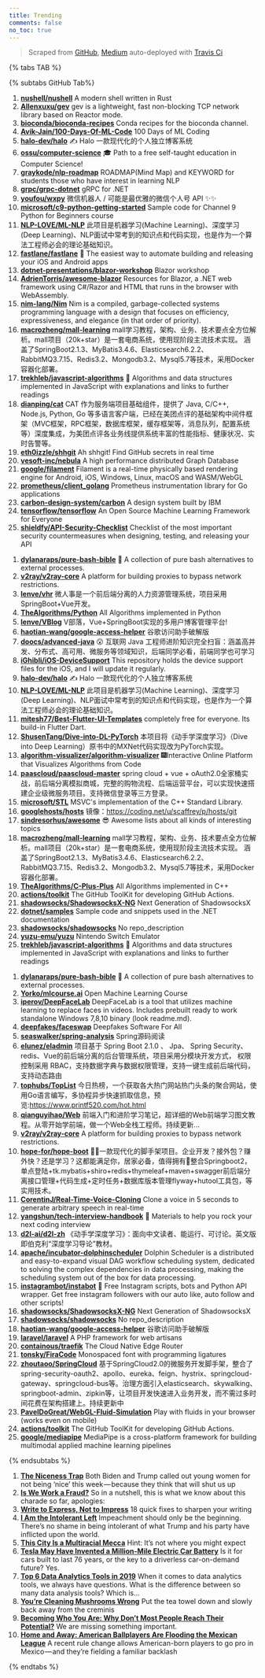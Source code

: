 ```yaml
---
title: Trending
comments: false
no_toc: true
---
```


> Scraped from [GitHub](https://github.com/trending), [Medium](https://medium.com/topic/popular)
auto-deployed with [Travis Ci](https://travis-ci.org/)

{% tabs TAB %}
<!-- tab GitHub -->
{% subtabs GitHub Tab%}
<!-- tab Daily -->
1. [**nushell/nushell**](https://github.com/nushell/nushell)
A modern shell written in Rust
2. [**Allenxuxu/gev**](https://github.com/Allenxuxu/gev)
gev is a lightweight, fast non-blocking TCP network library based on Reactor mode.
3. [**bioconda/bioconda-recipes**](https://github.com/bioconda/bioconda-recipes)
Conda recipes for the bioconda channel.
4. [**Avik-Jain/100-Days-Of-ML-Code**](https://github.com/Avik-Jain/100-Days-Of-ML-Code)
100 Days of ML Coding
5. [**halo-dev/halo**](https://github.com/halo-dev/halo)
✍ Halo 一款现代化的个人独立博客系统
6. [**ossu/computer-science**](https://github.com/ossu/computer-science)
🎓 Path to a free self-taught education in Computer Science!
7. [**graykode/nlp-roadmap**](https://github.com/graykode/nlp-roadmap)
ROADMAP(Mind Map) and KEYWORD for students those who have interest in learning NLP
8. [**grpc/grpc-dotnet**](https://github.com/grpc/grpc-dotnet)
gRPC for .NET
9. [**youfou/wxpy**](https://github.com/youfou/wxpy)
微信机器人 / 可能是最优雅的微信个人号 API ✨✨
10. [**microsoft/c9-python-getting-started**](https://github.com/microsoft/c9-python-getting-started)
Sample code for Channel 9 Python for Beginners course
11. [**NLP-LOVE/ML-NLP**](https://github.com/NLP-LOVE/ML-NLP)
此项目是机器学习(Machine Learning)、深度学习(Deep Learning)、NLP面试中常考到的知识点和代码实现，也是作为一个算法工程师必会的理论基础知识。
12. [**fastlane/fastlane**](https://github.com/fastlane/fastlane)
🚀 The easiest way to automate building and releasing your iOS and Android apps
13. [**dotnet-presentations/blazor-workshop**](https://github.com/dotnet-presentations/blazor-workshop)
Blazor workshop
14. [**AdrienTorris/awesome-blazor**](https://github.com/AdrienTorris/awesome-blazor)
Resources for Blazor, a .NET web framework using C#/Razor and HTML that runs in the browser with WebAssembly.
15. [**nim-lang/Nim**](https://github.com/nim-lang/Nim)
Nim is a compiled, garbage-collected systems programming language with a design that focuses on efficiency, expressiveness, and elegance (in that order of priority).
16. [**macrozheng/mall-learning**](https://github.com/macrozheng/mall-learning)
mall学习教程，架构、业务、技术要点全方位解析。mall项目（20k+star）是一套电商系统，使用现阶段主流技术实现。 涵盖了SpringBoot2.1.3、MyBatis3.4.6、Elasticsearch6.2.2、RabbitMQ3.7.15、Redis3.2、Mongodb3.2、Mysql5.7等技术，采用Docker容器化部署。
17. [**trekhleb/javascript-algorithms**](https://github.com/trekhleb/javascript-algorithms)
📝 Algorithms and data structures implemented in JavaScript with explanations and links to further readings
18. [**dianping/cat**](https://github.com/dianping/cat)
CAT 作为服务端项目基础组件，提供了 Java, C/C++, Node.js, Python, Go 等多语言客户端，已经在美团点评的基础架构中间件框架（MVC框架，RPC框架，数据库框架，缓存框架等，消息队列，配置系统等）深度集成，为美团点评各业务线提供系统丰富的性能指标、健康状况、实时告警等。
19. [**eth0izzle/shhgit**](https://github.com/eth0izzle/shhgit)
Ah shhgit! Find GitHub secrets in real time
20. [**vesoft-inc/nebula**](https://github.com/vesoft-inc/nebula)
A high performance distributed Graph Database
21. [**google/filament**](https://github.com/google/filament)
Filament is a real-time physically based rendering engine for Android, iOS, Windows, Linux, macOS and WASM/WebGL
22. [**prometheus/client_golang**](https://github.com/prometheus/client_golang)
Prometheus instrumentation library for Go applications
23. [**carbon-design-system/carbon**](https://github.com/carbon-design-system/carbon)
A design system built by IBM
24. [**tensorflow/tensorflow**](https://github.com/tensorflow/tensorflow)
An Open Source Machine Learning Framework for Everyone
25. [**shieldfy/API-Security-Checklist**](https://github.com/shieldfy/API-Security-Checklist)
Checklist of the most important security countermeasures when designing, testing, and releasing your API
<!-- endtab -->
<!-- tab Weekly -->
1. [**dylanaraps/pure-bash-bible**](https://github.com/dylanaraps/pure-bash-bible)
📖 A collection of pure bash alternatives to external processes.
2. [**v2ray/v2ray-core**](https://github.com/v2ray/v2ray-core)
A platform for building proxies to bypass network restrictions.
3. [**lenve/vhr**](https://github.com/lenve/vhr)
微人事是一个前后端分离的人力资源管理系统，项目采用SpringBoot+Vue开发。
4. [**TheAlgorithms/Python**](https://github.com/TheAlgorithms/Python)
All Algorithms implemented in Python
5. [**lenve/VBlog**](https://github.com/lenve/VBlog)
V部落，Vue+SpringBoot实现的多用户博客管理平台!
6. [**haotian-wang/google-access-helper**](https://github.com/haotian-wang/google-access-helper)
谷歌访问助手破解版
7. [**doocs/advanced-java**](https://github.com/doocs/advanced-java)
😮 互联网 Java 工程师进阶知识完全扫盲：涵盖高并发、分布式、高可用、微服务等领域知识，后端同学必看，前端同学也可学习
8. [**iGhibli/iOS-DeviceSupport**](https://github.com/iGhibli/iOS-DeviceSupport)
This repository holds the device support files for the iOS, and I will update it regularly.
9. [**halo-dev/halo**](https://github.com/halo-dev/halo)
✍ Halo 一款现代化的个人独立博客系统
10. [**NLP-LOVE/ML-NLP**](https://github.com/NLP-LOVE/ML-NLP)
此项目是机器学习(Machine Learning)、深度学习(Deep Learning)、NLP面试中常考到的知识点和代码实现，也是作为一个算法工程师必会的理论基础知识。
11. [**mitesh77/Best-Flutter-UI-Templates**](https://github.com/mitesh77/Best-Flutter-UI-Templates)
completely free for everyone. Its build-in Flutter Dart.
12. [**ShusenTang/Dive-into-DL-PyTorch**](https://github.com/ShusenTang/Dive-into-DL-PyTorch)
本项目将《动手学深度学习》（Dive into Deep Learning）原书中的MXNet代码实现改为PyTorch实现。
13. [**algorithm-visualizer/algorithm-visualizer**](https://github.com/algorithm-visualizer/algorithm-visualizer)
🎆Interactive Online Platform that Visualizes Algorithms from Code
14. [**paascloud/paascloud-master**](https://github.com/paascloud/paascloud-master)
spring cloud + vue + oAuth2.0全家桶实战，前后端分离模拟商城，完整的购物流程、后端运营平台，可以实现快速搭建企业级微服务项目。支持微信登录等三方登录。
15. [**microsoft/STL**](https://github.com/microsoft/STL)
MSVC's implementation of the C++ Standard Library.
16. [**googlehosts/hosts**](https://github.com/googlehosts/hosts)
镜像：https://coding.net/u/scaffrey/p/hosts/git
17. [**sindresorhus/awesome**](https://github.com/sindresorhus/awesome)
😎 Awesome lists about all kinds of interesting topics
18. [**macrozheng/mall-learning**](https://github.com/macrozheng/mall-learning)
mall学习教程，架构、业务、技术要点全方位解析。mall项目（20k+star）是一套电商系统，使用现阶段主流技术实现。 涵盖了SpringBoot2.1.3、MyBatis3.4.6、Elasticsearch6.2.2、RabbitMQ3.7.15、Redis3.2、Mongodb3.2、Mysql5.7等技术，采用Docker容器化部署。
19. [**TheAlgorithms/C-Plus-Plus**](https://github.com/TheAlgorithms/C-Plus-Plus)
All Algorithms implemented in C++
20. [**actions/toolkit**](https://github.com/actions/toolkit)
The GitHub ToolKit for developing GitHub Actions.
21. [**shadowsocks/ShadowsocksX-NG**](https://github.com/shadowsocks/ShadowsocksX-NG)
Next Generation of ShadowsocksX
22. [**dotnet/samples**](https://github.com/dotnet/samples)
Sample code and snippets used in the .NET documentation
23. [**shadowsocks/shadowsocks**](https://github.com/shadowsocks/shadowsocks)
No repo_description
24. [**yuzu-emu/yuzu**](https://github.com/yuzu-emu/yuzu)
Nintendo Switch Emulator
25. [**trekhleb/javascript-algorithms**](https://github.com/trekhleb/javascript-algorithms)
📝 Algorithms and data structures implemented in JavaScript with explanations and links to further readings
<!-- endtab -->
<!-- tab Monthly -->
1. [**dylanaraps/pure-bash-bible**](https://github.com/dylanaraps/pure-bash-bible)
📖 A collection of pure bash alternatives to external processes.
2. [**Yorko/mlcourse.ai**](https://github.com/Yorko/mlcourse.ai)
Open Machine Learning Course
3. [**iperov/DeepFaceLab**](https://github.com/iperov/DeepFaceLab)
DeepFaceLab is a tool that utilizes machine learning to replace faces in videos. Includes prebuilt ready to work standalone Windows 7,8,10 binary (look readme.md).
4. [**deepfakes/faceswap**](https://github.com/deepfakes/faceswap)
Deepfakes Software For All
5. [**seaswalker/spring-analysis**](https://github.com/seaswalker/spring-analysis)
Spring源码阅读
6. [**elunez/eladmin**](https://github.com/elunez/eladmin)
项目基于 Spring Boot 2.1.0 、 Jpa、 Spring Security、redis、Vue的前后端分离的后台管理系统，项目采用分模块开发方式， 权限控制采用 RBAC，支持数据字典与数据权限管理，支持一键生成前后端代码，支持动态路由
7. [**tophubs/TopList**](https://github.com/tophubs/TopList)
今日热榜，一个获取各大热门网站热门头条的聚合网站，使用Go语言编写，多协程异步快速抓取信息，预览:https://www.printf520.com/hot.html
8. [**qianguyihao/Web**](https://github.com/qianguyihao/Web)
前端入门和进阶学习笔记，超详细的Web前端学习图文教程。从零开始学前端，做一个Web全栈工程师。持续更新...
9. [**v2ray/v2ray-core**](https://github.com/v2ray/v2ray-core)
A platform for building proxies to bypass network restrictions.
10. [**hope-for/hope-boot**](https://github.com/hope-for/hope-boot)
🌱🚀一款现代化的脚手架项目。企业开发？接外包？赚外快？还是学习？这都能满足你，居家必备，值得拥有🍻整合Springboot2，单点登陆+tk.mybatis+shiro+redis+thymeleaf+maven+swagger前后端分离接口管理+代码生成+定时任务+数据库版本管理flyway+hutool工具包，等实用技术。
11. [**CorentinJ/Real-Time-Voice-Cloning**](https://github.com/CorentinJ/Real-Time-Voice-Cloning)
Clone a voice in 5 seconds to generate arbitrary speech in real-time
12. [**yangshun/tech-interview-handbook**](https://github.com/yangshun/tech-interview-handbook)
💯 Materials to help you rock your next coding interview
13. [**d2l-ai/d2l-zh**](https://github.com/d2l-ai/d2l-zh)
《动手学深度学习》：面向中文读者、能运行、可讨论。英文版即伯克利“深度学习导论”教材。
14. [**apache/incubator-dolphinscheduler**](https://github.com/apache/incubator-dolphinscheduler)
Dolphin Scheduler is a distributed and easy-to-expand visual DAG workflow scheduling system, dedicated to solving the complex dependencies in data processing, making the scheduling system out of the box for data processing.
15. [**instagrambot/instabot**](https://github.com/instagrambot/instabot)
🐙 Free Instagram scripts, bots and Python API wrapper. Get free instagram followers with our auto like, auto follow and other scripts!
16. [**shadowsocks/ShadowsocksX-NG**](https://github.com/shadowsocks/ShadowsocksX-NG)
Next Generation of ShadowsocksX
17. [**shadowsocks/shadowsocks**](https://github.com/shadowsocks/shadowsocks)
No repo_description
18. [**haotian-wang/google-access-helper**](https://github.com/haotian-wang/google-access-helper)
谷歌访问助手破解版
19. [**laravel/laravel**](https://github.com/laravel/laravel)
A PHP framework for web artisans
20. [**containous/traefik**](https://github.com/containous/traefik)
The Cloud Native Edge Router
21. [**tonsky/FiraCode**](https://github.com/tonsky/FiraCode)
Monospaced font with programming ligatures
22. [**zhoutaoo/SpringCloud**](https://github.com/zhoutaoo/SpringCloud)
基于SpringCloud2.0的微服务开发脚手架，整合了spring-security-oauth2、apollo、eureka、feign、hystrix、springcloud-gateway、springcloud-bus等。治理方面引入elasticsearch、skywalking、springboot-admin、zipkin等，让项目开发快速进入业务开发，而不需过多时间花费在架构搭建上。持续更新中
23. [**PavelDoGreat/WebGL-Fluid-Simulation**](https://github.com/PavelDoGreat/WebGL-Fluid-Simulation)
Play with fluids in your browser (works even on mobile)
24. [**actions/toolkit**](https://github.com/actions/toolkit)
The GitHub ToolKit for developing GitHub Actions.
25. [**google/mediapipe**](https://github.com/google/mediapipe)
MediaPipe is a cross-platform framework for building multimodal applied machine learning pipelines
<!-- endtab -->
{% endsubtabs %}
<!-- endtab --><!-- tab Medium -->
1. [**The Niceness Trap**](https://gen.medium.com/the-niceness-trap-901af35ca74b?source=topic_page---------------------------20)
Both Biden and Trump called out young women for not being ‘nice’ this week — because they think that will shut us up
2. [**Is We Work a Fraud?**](https://medium.com/@henry.hawksberry/is-we-work-a-fraud-5b78987d3e61?source=topic_page---------0------------------1)
So in a nutshell, this is what we know about this charade so far, apologies:
3. [**Write to Express, Not to Impress**](https://medium.com/swlh/write-to-express-not-to-impress-465d628f39fe?source=topic_page---------1------------------1)
18 quick fixes to sharpen your writing
4. [**I Am the Intolerant Left**](https://gen.medium.com/i-am-the-intolerant-left-bd213703faeb?source=topic_page---------2------------------1)
Impeachment should only be the beginning. There’s no shame in being intolerant of what Trump and his party have inflicted upon the world.
5. [**This City Is a Multiracial Mecca**](https://zora.medium.com/this-city-is-a-multiracial-mecca-9f1c466b27bb?source=topic_page---------4------------------1)
Hint: It’s not where you might expect
6. [**Tesla May Have Invented a Million-Mile Electric Car Battery**](https://marker.medium.com/tesla-may-have-invented-a-million-mile-electric-car-battery-c3c11cc76d84?source=topic_page---------5------------------1)
Is it for cars built to last 76 years, or the key to a driverless car-on-demand future? Yes.
7. [**Top 6 Data Analytics Tools in 2019**](https://towardsdatascience.com/top-6-data-analytics-tools-in-2019-4df815ebf82c?source=topic_page---------6------------------1)
When it comes to data analytics tools, we always have questions. What is the difference between so many data analysis tools? Which is…
8. [**You’re Cleaning Mushrooms Wrong**](https://heated.medium.com/youre-cleaning-mushrooms-wrong-96fccce93799?source=topic_page---------7------------------1)
Put the tea towel down and slowly back away from the creminis
9. [**Becoming Who You Are: Why Don’t Most People Reach Their Potential?**](https://medium.com/personal-growth/becoming-who-you-are-why-dont-most-people-reach-their-potential-df0335ac1655?source=topic_page---------8------------------1)
We are missing something important.
10. [**Home and Away: American Ballplayers Are Flooding the Mexican League**](https://gen.medium.com/home-and-away-american-ballplayers-are-flooding-the-mexican-league-923130436df6?source=topic_page---------9------------------1)
A recent rule change allows American-born players to go pro in Mexico — and they’re fielding a familiar backlash
<!-- endtab -->
{% endtabs %}
